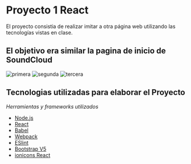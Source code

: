 # Proyecto 1 React
El proyecto consistia de realizar imitar a otra página web utilizando las tecnologías vistas en clase.
## El objetivo era similar la pagina de inicio de SoundCloud 
![primera](https://user-images.githubusercontent.com/53351491/115096595-17dc2400-9ee3-11eb-80a9-2d5f2cc694f2.PNG)
![segunda](https://user-images.githubusercontent.com/53351491/115096592-13b00680-9ee3-11eb-996b-ba342263616d.PNG)
![tercera](https://user-images.githubusercontent.com/53351491/115096587-114dac80-9ee3-11eb-8d76-5a4ba8ea95d0.PNG)

## Tecnologias utilizadas para elaborar el Proyecto

_Herramientas y frameworks utilizados_

* [Node.js](https://nodejs.org/es/)
* [React](https://es.reactjs.org/)
* [Babel](https://babeljs.io/)
* [Webpack](https://webpack.js.org/)
* [ESlint](https://eslint.org/)
* [Bootstrap V5](https://getbootstrap.com/docs/5.0/getting-started/introduction/)
* [ionicons React](https://react-ionicons.netlify.app/)


